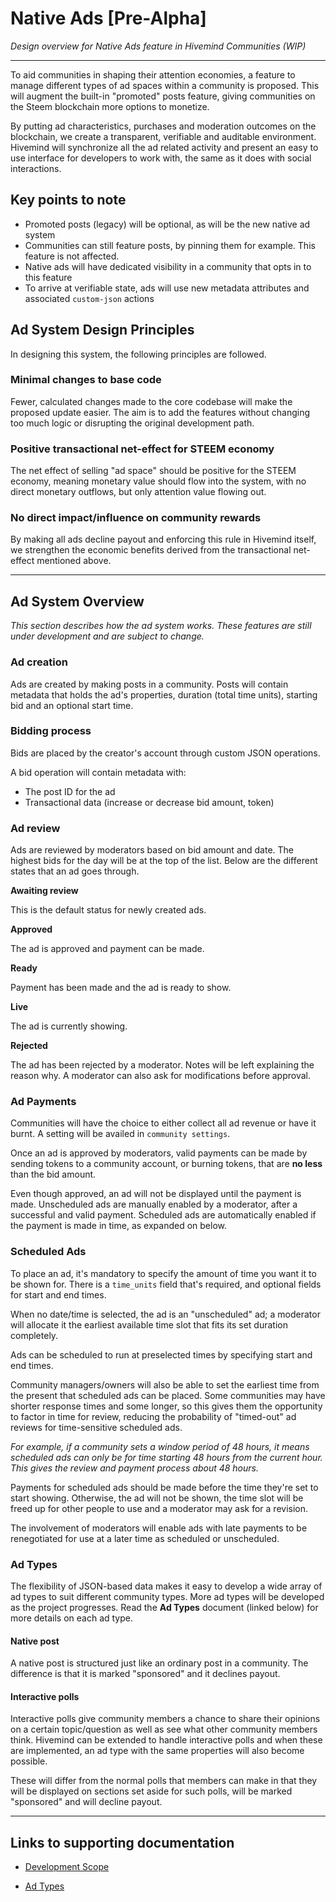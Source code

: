 # Native Ads [Pre-Alpha]

*Design overview for Native Ads feature in Hivemind Communities (WIP)*

---

To aid communities in shaping their attention economies, a feature to manage different types of ad spaces within a community is proposed. This will augment the built-in "promoted" posts feature, giving communities on the Steem blockchain more options to monetize.

By putting ad characteristics, purchases and moderation outcomes on the blockchain, we create a transparent, verifiable and auditable environment. Hivemind will synchronize all the ad related activity and present an easy to use interface for developers to work with, the same as it does with social interactions.

## Key points to note

- Promoted posts (legacy) will be optional, as will be the new native ad system
- Communities can still feature posts, by pinning them for example. This feature is not affected.
- Native ads will have dedicated visibility in a community that opts in to this feature
- To arrive at verifiable state, ads will use new metadata attributes and associated `custom-json` actions

## Ad System Design Principles

In designing this system, the following principles are followed.

### Minimal changes to base code

Fewer, calculated changes made to the core codebase will make the proposed update easier. The aim is to add the features without changing too much logic or disrupting the original development path.

### Positive transactional net-effect for STEEM economy

The net effect of selling "ad space" should be positive for the STEEM economy, meaning monetary value should flow into the system, with no direct monetary outflows, but only attention value flowing out.

### No direct impact/influence on community rewards

By making all ads decline payout and enforcing this rule in Hivemind itself, we strengthen the economic benefits derived from the transactional net-effect mentioned above.

---

## Ad System Overview

*This section describes how the ad system works. These features are still under development and are subject to change.*

### Ad creation

Ads are created by making posts in a community. Posts will contain metadata that holds the ad's properties, duration (total time units), starting bid and an optional start time.

### Bidding process

Bids are placed by the creator's account through custom JSON operations.

A bid operation will contain metadata with:

- The post ID for the ad
- Transactional data (increase or decrease bid amount, token)

### Ad review

Ads are reviewed by moderators based on bid amount and date. The highest bids for the day will be at the top of the list. Below are the different states that an ad goes through.

**Awaiting review**

This is the default status for newly created ads.

**Approved**

The ad is approved and payment can be made.

**Ready**

Payment has been made and the ad is ready to show.

**Live**

The ad is currently showing.

**Rejected**

The ad has been rejected by a moderator. Notes will be left explaining the reason why. A moderator can also ask for modifications before approval.


### Ad Payments

Communities will have the choice to either collect all ad revenue or have it burnt. A setting will be availed in `community settings`.

Once an ad is approved by moderators, valid payments can be made by sending tokens to a community account, or burning tokens, that are **no less** than the bid amount.

Even though approved, an ad will not be displayed until the payment is made. Unscheduled ads are manually enabled by a moderator, after a successful and valid payment. Scheduled ads are automatically enabled if the payment is made in time, as expanded on below.

### Scheduled Ads

To place an ad, it's mandatory to specify the amount of time you want it to be shown for. There is a `time_units` field that's required, and optional fields for start and end times.

When no date/time is selected, the ad is an "unscheduled" ad;  a moderator will allocate it the earliest available time slot that fits its set duration completely.

Ads can be scheduled to run at preselected times by specifying start and end times.

Community managers/owners will also be able to set the earliest time from the present that scheduled ads can be placed. Some communities may have shorter response times and some longer, so this gives them the opportunity to factor in time for review, reducing the probability of "timed-out" ad reviews for time-sensitive scheduled ads.

*For example, if a community sets a window period of 48 hours, it means scheduled ads can only be for time starting 48 hours from the current hour. This gives the review and payment process about 48 hours.*

Payments for scheduled ads should be made before the time they're set to start showing. Otherwise, the ad will not be shown, the time slot will be freed up for other people to use and a moderator may ask for a revision.

The involvement of moderators will enable ads with late payments to be renegotiated for use at a later time as scheduled or unscheduled.


### Ad Types

The flexibility of JSON-based data makes it easy to develop a wide array of ad types to suit different community types. More ad types will be developed as the project progresses. Read the **Ad Types** document (linked below) for more details on each ad type.

#### Native post

A native post is structured just like an ordinary post in a community. The difference is that it is marked "sponsored" and it declines payout.

#### Interactive polls

Interactive polls give community members a chance to share their opinions on a certain topic/question as well as see what other community members think. Hivemind can be extended to handle interactive polls and when these are implemented, an ad type with the same properties will also become possible.

These will differ from the normal polls that members can make in that they will be displayed on sections set aside for such polls, will be marked "sponsored" and will decline payout.


---

## Links to supporting documentation

- [Development Scope](https://github.com/imwatsi/hivemind/blob/master/docs/native_ads/dev_scope.md)

- [Ad Types](https://github.com/imwatsi/hivemind/blob/master/docs/native_ads/ad_types.md)
